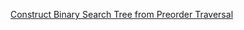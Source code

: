[Construct Binary Search Tree from Preorder Traversal](https://leetcode.com/problems/construct-binary-search-tree-from-preorder-traversal/)

